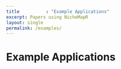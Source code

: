 ```yaml
---
title          : "Example Applications"
excerpt: Papers using NicheMapR
layout: single
permalink: /examples/
---
```

<h1>Example Applications</h1>


<p>
